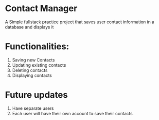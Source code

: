 # Contact Manager
A Simple fullstack practice project that saves user contact information in a database and displays it

# Functionalities:
1. Saving new Contacts
2. Updating existing contacts
3. Deleting contacts
4. Displaying contacts


# Future updates
1. Have separate users
2. Each user will have their own account to save their contacts
